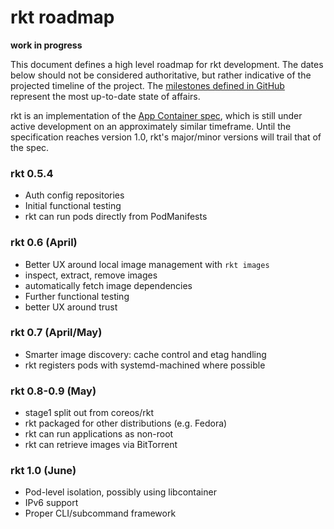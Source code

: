 # rkt roadmap

**work in progress**

This document defines a high level roadmap for rkt development.
The dates below should not be considered authoritative, but rather indicative of the projected timeline of the project.
The [milestones defined in GitHub](https://github.com/coreos/rkt/milestones) represent the most up-to-date state of affairs.

rkt is an implementation of the [App Container spec](https://github.com/appc/spec), which is still under active development on an approximately similar timeframe.
Until the specification reaches version 1.0, rkt's major/minor versions will trail that of the spec.

### rkt 0.5.4
- Auth config repositories
- Initial functional testing
- rkt can run pods directly from PodManifests
 
### rkt 0.6 (April)
- Better UX around local image management with `rkt images`
 - inspect, extract, remove images
 - automatically fetch image dependencies
- Further functional testing
- better UX around trust

### rkt 0.7 (April/May)
- Smarter image discovery: cache control and etag handling 
- rkt registers pods with systemd-machined where possible

### rkt 0.8-0.9 (May)
- stage1 split out from coreos/rkt
- rkt packaged for other distributions (e.g. Fedora)
- rkt can run applications as non-root
- rkt can retrieve images via BitTorrent

### rkt 1.0 (June)
- Pod-level isolation, possibly using libcontainer
- IPv6 support
- Proper CLI/subcommand framework
